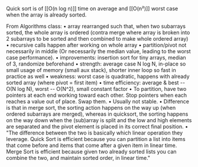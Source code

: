 
Quick sort is of [[O(n log n)]] time on average and [[O(n²)]] worst case when the array is already sorted.

From Algorithms class: • array rearranged such that, when two subarrays sorted, the whole array is ordered (contra merge where array is broken into 2 subarrays to be sorted and then combined to make whole ordered array) • recursive calls happen after working on whole array • partition/pivot not necessarily in middle (Or necessarily the median value, leading to the worst case performance). • improvements: insertion sort for tiny arrays, median of 3, randomize beforehand • strength: average case N log N, in-place so small usage of memory (small aux stack), shorter inner loop so fast in practice as well • weakness: worst case is quadratic, happens with already sorted array (where pivot = first item)
• time efficiency: average & best -- O(N log N), worst -- O(N^2), small constant factor • To partition, have two pointers at each end working toward each other. Stop pointers when each reaches a value out of place. Swap them. • Usually not stable. • Difference is that in merge sort, the sorting action happens on the way up (when ordered subarrays are merged), whereas in quicksort, the sorting happens on the way down when the (sub)array is split and the low and high elements are separated and the pivot element is placed in its correct final position. • "The difference between the two is basically which linear operation they leverage. Quick Sort is efficient because you can partition a list into items that come before and items that come after a given item in linear time. Merge Sort is efficient because given two already sorted lists you can combine the two, and maintain sorted order, in linear time."